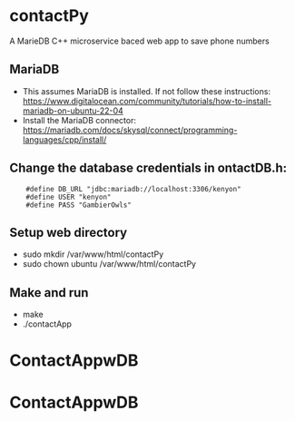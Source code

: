 # contactPy
A MarieDB C++ microservice baced web app to save phone numbers

## MariaDB
  - This assumes MariaDB is installed. If not follow these instructions: https://www.digitalocean.com/community/tutorials/how-to-install-mariadb-on-ubuntu-22-04
  - Install the MariaDB connector: https://mariadb.com/docs/skysql/connect/programming-languages/cpp/install/

## Change the database credentials in ontactDB.h:
```
    #define DB_URL "jdbc:mariadb://localhost:3306/kenyon"
    #define USER "kenyon"
    #define PASS "GambierOwls"
```
## Setup web directory
 - sudo mkdir /var/www/html/contactPy
 - sudo chown ubuntu /var/www/html/contactPy

## Make and run
  - make
  - ./contactApp
# ContactAppwDB
# ContactAppwDB
